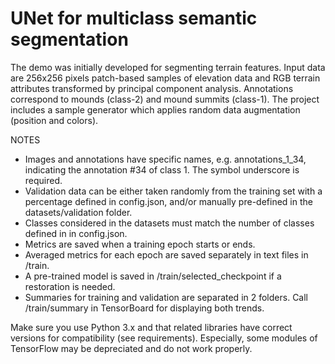 # UNet for multiclass semantic segmentation

The demo was initially developed for segmenting terrain features. Input data are 256x256 pixels patch-based samples of elevation data and RGB terrain attributes transformed by principal component analysis. Annotations correspond to mounds (class-2) and mound summits (class-1). The project includes a sample generator which applies random data augmentation (position and colors).

NOTES
- Images and annotations have specific names, e.g. annotations_1_34, indicating the annotation #34 of class 1. The symbol underscore is required.
- Validation data can be either taken randomly from the training set with a percentage defined in config.json, and/or manually pre-defined in the datasets/validation folder.
- Classes considered in the datasets must match the number of classes defined in in config.json.
- Metrics are saved when a training epoch starts or ends.
- Averaged metrics for each epoch are saved separately in text files in /train.
- A pre-trained model is saved in /train/selected_checkpoint if a restoration is needed.
- Summaries for training and validation are separated in 2 folders. Call /train/summary in TensorBoard for displaying both trends.

Make sure you use Python 3.x and that related libraries have correct versions for compatibility (see requirements). Especially, some modules of TensorFlow may be depreciated and do not work properly.
